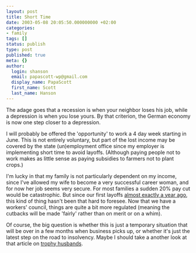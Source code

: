 ```yaml
---
layout: post
title: Short Time
date: 2003-05-08 20:05:50.000000000 +02:00
categories:
- family
tags: []
status: publish
type: post
published: true
meta: {}
author:
  login: shanson
  email: papascott-wp@gmail.com
  display_name: PapaScott
  first_name: Scott
  last_name: Hanson
---
```

<p>The adage goes that a recession is when your neighbor loses his job, while a depression is when you lose yours. By that criterion, the German economy is now one step closer to a depression.</p>
<p>I will probably be offered the 'opportunity' to work a 4 day week starting in June. This is not entirely voluntary, but part of the lost income may be covered by the state (un)employment office since my employer is implementing short time to avoid layoffs. (Although paying people not to work makes as little sense as paying subsidies to farmers not to plant crops.)</p>
<p>I'm lucky in that my family is not particularly dependent on my income, since I've allowed my wife to become a very successful career woman, and for now her job seems very secure. For most families a sudden 20% pay cut would be catastrophic. But since our first layoffs <a href="/2002/05/19/1730.php">almost exactly a year ago</a>, this kind of thing hasn't been that hard to foresee. Now that we have a workers' council, things are quite a bit more regulated (meaning the cutbacks will be made 'fairly' rather than on merit or on a whim).</p>
<p>Of course, the big question is whether this is just a temporary situation that will be over in a few months when business picks up, or whether it's just the latest step on the road to insolvency. Maybe I should take a another look at that article on <a href="/2003/05/01/2186.php">trophy husbands</a>.</p>
